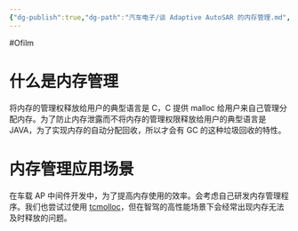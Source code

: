 ```yaml
---
{"dg-publish":true,"dg-path":"汽车电子/谈 Adaptive AutoSAR 的内存管理.md","permalink":"/汽车电子/谈 Adaptive AutoSAR 的内存管理/","created":"2022-07-21T23:09:21.000+08:00","updated":"2024-11-22T17:43:02.000+08:00"}
---
```


#Ofilm

# 什么是内存管理

将内存的管理权释放给用户的典型语言是 C，C 提供 malloc 给用户来自己管理分配内存。为了防止内存泄露而不将内存的管理权限释放给用户的典型语言是 JAVA，为了实现内存的自动分配回收，所以才会有 GC 的这种垃圾回收的特性。

# 内存管理应用场景

在车载 AP 中间件开发中，为了提高内存使用的效率。会考虑自己研发内存管理程序。我们也尝试过使用 [tcmolloc](https://github.com/google/tcmalloc)，但在智驾的高性能场景下会经常出现内存无法及时释放的问题。

